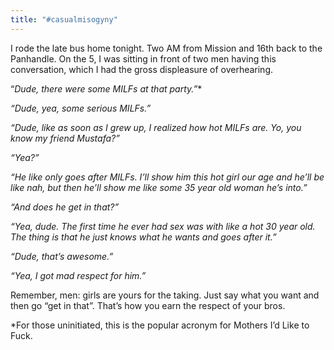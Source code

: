 ```yaml
---
title: "#casualmisogyny"
---
```


I rode the late bus home tonight. Two AM from Mission and 16th back to the Panhandle. On the 5, I was sitting in front of two men having this conversation, which I had the gross displeasure of overhearing.

“*Dude, there were some *MILFs* at that party.”**

*“Dude, yea, some serious MILFs.”*

*“Dude, like as soon as I grew up, I realized how hot MILFs are. Yo, you know my friend Mustafa?”*

*“Yea?”*

*“He like *only* goes after MILFs. I’ll show him this hot girl our age and he’ll be like *nah*, but then he’ll show me like some 35 year old woman he’s into.”*

*“And does he get in that?”*

*“Yea, dude. The first time he ever had sex was with like a hot 30 year old. The thing is that he just knows what he wants and goes after it.”*

*“Dude, that’s awesome.”*

*“Yea, I got mad respect for him.”*

Remember, men: girls are yours for the taking. Just say what you want and then go “get in that”. That’s how you earn the respect of your bros.

*For those uninitiated, this is the popular acronym for Mothers I’d Like to Fuck.
